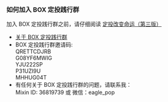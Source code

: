 ### 如何加入 BOX 定投践行群

加入 BOX 定投践行群之前，请仔细阅读 [定投改变命运（第三版）](https://ri.firesbox.com/#/)

* [关于 BOX 定投践行群](https://ri.firesbox.com/#/cn/?id=_3-%E5%85%B3%E4%BA%8E-box-%E5%AE%9A%E6%8A%95%E8%B7%B5%E8%A1%8C%E7%BE%A4)
* BOX 定投践行群邀请码:  
QRETTCDJRB  
G08YF6MWIG  
YJU222SP  
P31UZI9U  
MHHUG04T  
* 有任何关于 BOX 定投践行群的问题，请联系我：  
Mixin ID: 36819739  或  微信：eagle_pop

